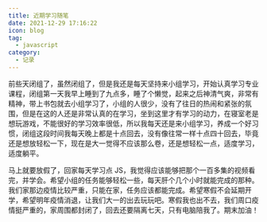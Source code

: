 ```yaml
---
title: 近期学习随笔
date: 2021-12-29 17:16:22
icon: blog
tag:
  - javascript
category:
  - 记录
---
```


<!--more-->

前些天闭组了，虽然闭组了，但是我还是每天坚持来小组学习，开始认真学习专业课程，闭组第一天我早上睡到了九点多，睡了个懒觉，起来之后神清气爽，非常有精神，带上书包就去小组学习了，小组的人很少，没有了往日的热闹和紧张的氛围，但是在这的人还是非常认真的在学习，坐到这里才有学习的动力，在寝室老是想玩游戏，不能很好的学习效率很低，所以我每天还是来小组学习，养成一个好习惯，闭组这段时间我每天晚上都是十点回去，没有像往常一样十点四十回去，毕竟还是想放轻松一下，现在是大一觉得不应该那么卷，还是想轻松一点，适度学习，适度躺平。

马上就要放假了，回家每天学习点 JS，我觉得应该能够把那个一百多集的视频看完，并学会。希望小组的任务能够轻松一些，每天肝个几个小时就能完成的那种。我们家那边疫情比较严重，只能在家，任务应该都能完成。希望寒假不会延期开学，希望明年疫情消退，让我们大一的出去玩玩吧。寒假我也出不去，我们周口疫情挺严重的，家周围都封闭了，回去还要隔离七天，只有电脑陪我了。期末加油！
